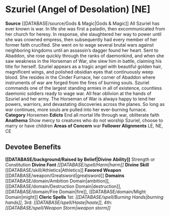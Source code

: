 ﻿---
ability:
- Strength
- Constitution
ability_boost:
- Strength
- Constitution
alignment: NE
deity:
- '[[DATABASE/deity/Szuriel|Szuriel]]'
deity_category: Horsemen
divine_font: Harm
domain:
- '[[DATABASE/domain/Ambition Domain|Ambition]]'
- '[[DATABASE/domain/Destruction Domain|Destruction]]'
- '[[DATABASE/domain/Fire Domain|Fire]]'
- '[[DATABASE/domain/Might Domain|Might]]'
favored_weapon: '[[DATABASE/weapon/Greatsword|Greatsword]]'
follower_alignment:
- LE
- NE
- CE
id: '136'
name: Szuriel
rarity: Common
skill:
- '[[DATABASE/skill/Athletics|Athletics]]'
source: '[[DATABASE/source/Gods & Magic|Gods & Magic]]'
type: Deity

---
# Szuriel (Angel of Desolation) [NE]

**Source** [[DATABASE/source/Gods & Magic|Gods & Magic]] 
All Szuriel has ever known is war. In life she was first a paladin, then excommunicated from her church for heresy. In response, she slaughtered her way to power until she was crowned empress, then subsequently had every member of her former faith crucified. She went on to wage several brutal wars against neighboring kingdoms until an assassin’s dagger found her heart. Sent to Abaddon, she rose quickly through the ranks of daemonkind, and when she saw weakness in the Horseman of War, she slew him in battle, claiming his title for herself.
 Szuriel appears as a tragic angel with beautiful golden hair, magnificent wings, and polished obsidian eyes that continuously weep blood. She resides in the Cinder Furnace, her corner of Abaddon where instruments of war are forged from the fires of burning souls. Szuriel commands one of the largest standing armies in all of existence, countless daemonic soldiers ready to wage war. All fear oblivion at the hands of Szuriel and her army. The Horseman of War is always happy to lend her powers, warriors, and devastating discoveries across the planes. So long as war continues, more souls are pulled into her ever-burning furnace.
**Category** Horsemen
**Edicts** End all mortal life through war, obliterate faith
**Anathema** Show mercy to creatures who do not worship Szuriel, choose to marry or have children
**Areas of Concern** war
**Follower Alignments** LE, NE, CE

## Devotee Benefits

**[[DATABASE/background/Raised by Belief|Divine Ability]]** Strength or Constitution
**Divine Font** _[[DATABASE/spell/Harm|harm]]_
**Divine Skill** [[DATABASE/skill/Athletics|Athletics]]
**Favored Weapon** [[DATABASE/weapon/Greatsword|greatsword]]
**Domains** [[DATABASE/domain/Ambition Domain|ambition]], [[DATABASE/domain/Destruction Domain|destruction]], [[DATABASE/domain/Fire Domain|fire]], [[DATABASE/domain/Might Domain|might]]
**Cleric Spells** 1st: _[[DATABASE/spell/Burning Hands|burning hands]]_, 3rd: _[[DATABASE/spell/Haste|haste]]_, 4th: _[[DATABASE/spell/Weapon Storm|weapon storm]]_